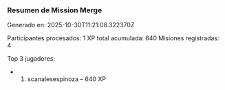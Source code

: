 ### Resumen de Mission Merge
Generado en: 2025-10-30T11:21:08.322370Z

Participantes procesados: 1
XP total acumulada: 640
Misiones registradas: 4

Top 3 jugadores:
- 1. scanalesespinoza – 640 XP
